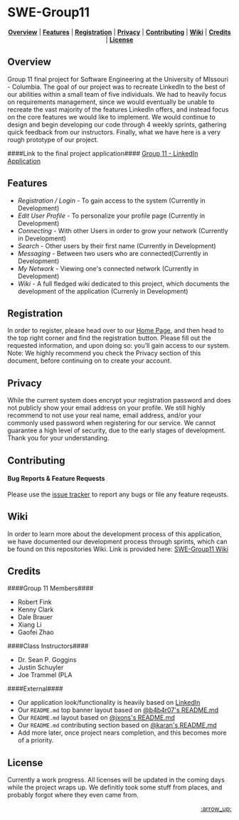 # SWE-Group11

<p align="center">
<b><a href="#overview">Overview</a></b>
|
<b><a href="#features">Features</a></b>
|
<b><a href="#registration">Registration</a></b>
|
<b><a href="#privacy">Privacy</a></b>
|
<b><a href="#contributing">Contributing</a></b>
|
<b><a href="#wiki">Wiki</a></b>
|
<b><a href="#credits">Credits</a></b>
|
<b><a href="#license">License</a></b>
</p>

## Overview

Group 11 final project for Software Engineering at the University of MIssouri - Columbia. The goal of our project was to recreate LinkedIn to the best of our abilities within a small team of five individuals. We had to heavily focus on requirements management, since we would eventually be unable to recreate the vast majority of the features LinkedIn offers, and instead focus on the core features we would like to implement. We would continue to design and begin developing our code through 4 weekly sprints, gathering quick feedback from our instructors. Finally, what we have here is a very rough prototype of our project.

####Link to the final project application####
[Group 11 - LinkedIn Application](http://linkedin.td9175.com/)

## Features

+ *Registration / Login* - To gain access to the system (Currently in Development) 
+ *Edit User Profile* - To personalize your profile page (Currently in Development) 
+ *Connecting* - With other Users in order to grow your network (Currently in Development) 
+ *Search* - Other users by their first name (Currently in Development) 
+ *Messaging* - Between two users who are connected(Currently in Development) 
+ *My Network* - Viewing one's connected network (Currently in Development)
+ *Wiki* - A full fledged wiki dedicated to this project, which documents the development of the application (Currenly in Development)

## Registration

In order to register, please head over to our [Home Page](linkedin.td9175.com), and then head to the top right corner and find the registration button. Please fill out the requested information, and upon doing so: you’ll gain access to our system. Note: We highly recommend you check the Privacy section of this document, before continuing on to create your account. 

## Privacy

While the current system does encrypt your registration password and does not publicly show your email address on your profile. We still highly recommend to not use your real name, email address, and/or your commonly used password when registering for our service. We cannot guarantee a high level of security, due to the early stages of development. Thank you for your understanding. 

## Contributing

#### Bug Reports & Feature Requests

Please use the [issue tracker](https://github.com/dmbyrd/SWE-Group11/issues) to report any bugs or file any feature reqeusts.

## Wiki

In order to learn more about the development process of this application, we have documented our development process through sprints, which can be found on this repositories Wiki. Link is provided here: [SWE-Group11 Wiki](https://github.com/dmbyrd/SWE-Group11/wiki)

## Credits

####Group 11 Members####
+ Robert Fink
+ Kenny Clark
+ Dale Brauer
+ Xiang Li
+ Gaofei Zhao

####Class Instructors####
+ Dr. Sean P. Goggins
+ Justin Schuyler
+ Joe Trammel (PLA

####External####
- Our application look/functionality is heavily based on [LinkedIn](https://www.linkedin.com/)
- Our `README.md` top banner layout based on [@b4b4r07's README.md](https://github.com/zanshin/dotfiles)
- Our `README.md` layout based on [@jxons's README.md](https://gist.github.com/jxson/1784669)
- Our `README.md` contributing section based on [@karan's README.md](https://github.com/karan/joe)
- Add more later, once project nears completion, and this becomes more of a priority. 

## License

Currently a work progress. All licenses will be updated in the coming days while the project wraps up. We definitly took some stuff from places, and probably forgot where they even came from.

<p align="right"><a href="#top">:arrow_up:</a></p>
